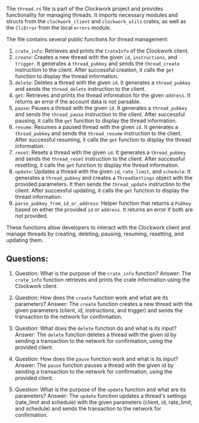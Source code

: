 
The `thread.rs` file is part of the Clockwork project and provides functionality for managing threads. It imports necessary modules and structs from the `clockwork_client` and `clockwork_utils` crates, as well as the `CliError` from the local `errors` module.

The file contains several public functions for thread management:

1. `crate_info`: Retrieves and prints the `CrateInfo` of the Clockwork client.
2. `create`: Creates a new thread with the given `id`, `instructions`, and `trigger`. It generates a `thread_pubkey` and sends the `thread_create` instruction to the client. After successful creation, it calls the `get` function to display the thread information.
3. `delete`: Deletes a thread with the given `id`. It generates a `thread_pubkey` and sends the `thread_delete` instruction to the client.
4. `get`: Retrieves and prints the thread information for the given `address`. It returns an error if the account data is not parsable.
5. `pause`: Pauses a thread with the given `id`. It generates a `thread_pubkey` and sends the `thread_pause` instruction to the client. After successful pausing, it calls the `get` function to display the thread information.
6. `resume`: Resumes a paused thread with the given `id`. It generates a `thread_pubkey` and sends the `thread_resume` instruction to the client. After successful resuming, it calls the `get` function to display the thread information.
7. `reset`: Resets a thread with the given `id`. It generates a `thread_pubkey` and sends the `thread_reset` instruction to the client. After successful resetting, it calls the `get` function to display the thread information.
8. `update`: Updates a thread with the given `id`, `rate_limit`, and `schedule`. It generates a `thread_pubkey` and creates a `ThreadSettings` object with the provided parameters. It then sends the `thread_update` instruction to the client. After successful updating, it calls the `get` function to display the thread information.
9. `parse_pubkey_from_id_or_address`: Helper function that returns a `Pubkey` based on either the provided `id` or `address`. It returns an error if both are not provided.

These functions allow developers to interact with the Clockwork client and manage threads by creating, deleting, pausing, resuming, resetting, and updating them.
## Questions: 
 1. Question: What is the purpose of the `crate_info` function?
   Answer: The `crate_info` function retrieves and prints the crate information using the Clockwork client.

2. Question: How does the `create` function work and what are its parameters?
   Answer: The `create` function creates a new thread with the given parameters (client, id, instructions, and trigger) and sends the transaction to the network for confirmation.

3. Question: What does the `delete` function do and what is its input?
   Answer: The `delete` function deletes a thread with the given id by sending a transaction to the network for confirmation, using the provided client.

4. Question: How does the `pause` function work and what is its input?
   Answer: The `pause` function pauses a thread with the given id by sending a transaction to the network for confirmation, using the provided client.

5. Question: What is the purpose of the `update` function and what are its parameters?
   Answer: The `update` function updates a thread's settings (rate_limit and schedule) with the given parameters (client, id, rate_limit, and schedule) and sends the transaction to the network for confirmation.
    